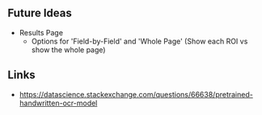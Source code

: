 ## Future Ideas
* Results Page
  * Options for 'Field-by-Field' and 'Whole Page' (Show each ROI vs show the whole page)

## Links
* https://datascience.stackexchange.com/questions/66638/pretrained-handwritten-ocr-model